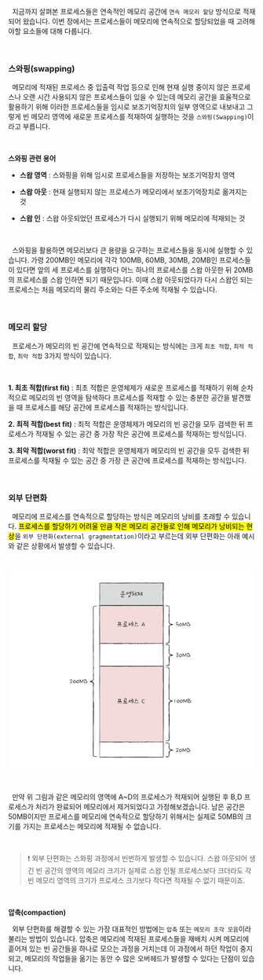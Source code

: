 &nbsp;&nbsp;지금까지 살펴본 프로세스들은 연속적인 메모리 공간에 `연속 메모리 할당` 방식으로 적재되어 왔습니다. 이번 장에서는 프로세스들이 메모리에 연속적으로 할당되었을 때 고려해야할 요소들에 대해 다룹니다.

<br>

### 스와핑(swapping)

&nbsp;&nbsp;메모리에 적재된 프로세스 중 입출력 작업 등으로 인해 현재 실행 중이지 않은 프로세스나 오랜 시간 사용되지 않은 프로세스들이 있을 수 있는데 메모리 공간을 효율적으로 활용하기 위해 이러한 프로세스들을 임시로 보조기억장치의 일부 영역으로 내보내고 그렇게 빈 메모리 영역에 새로운 프로세스를 적재하여 실행하는 것을 `스와핑(Swapping)`이라고 부릅니다.

<br>

**스와핑 관련 용어**

- **스왑 영역** : 스와핑을 위해 임시로 프로세스들을 저장하는 보조기억장치 영역

- **스왑 아웃** : 현재 실행되지 않는 프로세스가 메모리에서 보조기억장치로 옮겨지는 것

- **스왑 인** : 스왑 아웃되었던 프로세스가 다시 실행되기 위해 메모리에 적재되는 것

<br>

&nbsp;&nbsp;스와핑을 활용하면 메모리보다 큰 용량을 요구하는 프로세스들을 동시에 실행할 수 있습니다. 가령 200MB인 메모리에 각각 100MB, 60MB, 30MB, 20MB인 프로세스들이 있다면 앞의 세 프로세스를 실행하다 어느 하나의 프로세스를 스왑 아웃한 뒤 20MB의 프로세스를 스왑 인하면 되기 때문입니다. 이때 스왑 아웃되었다가 다시 스왑인 되는 프로세스는 처음 메모리의 물리 주소와는 다른 주소에 적재될 수 있습니다.

<br>

### 메모리 할당

&nbsp;&nbsp;프로세스가 메모리의 빈 공간에 연속적으로 적재되는 방식에는 크게 `최초 적합`, `최적 적합`, `최악 적합` 3가지 방식이 있습니다.

<br>

**1. 최초 적합(first fit)** : 최초 적합은 운영체제가 새로운 프로세스를 적재하기 위해 순차적으로 메모리의 빈 영역을 탐색하다 프로세스를 적재할 수 있는 충분한 공간을 발견했을 때 프로세스를 해당 공간에 프로세스를 적재하는 방식입니다.

**2. 최적 적합(best fit)** : 최적 적합은 운영체제가 메모리의 빈 공간을 모두 검색한 뒤 프로세스가 적재될 수 있는 공간 중 가장 작은 공간에 프로세스를 적재하는 방식입니다.

**3. 최악 적합(worst fit)** : 최악 적합은 운영체제가 메모리의 빈 공간을 모두 검색한 뒤 프로세스를 적재될 수 있는 공간 중 가장 큰 공간에 프로세스를 적재하는 방식입니다.

<br>

### 외부 단편화

&nbsp;&nbsp;메모리에 프로세스를 연속적으로 할당하는 방식은 메모리의 낭비를 초래할 수 있습니다. <mark>프로세스를 할당하기 어려울 만큼 작은 메모리 공간들로 인해 메모리가 낭비되는 현상</mark>을 `외부 단편화(external gragmentation)`이라고 부르는데 외부 단편화는 아래 예시와 같은 상황에서 발생할 수 있습니다.

<br>

![|300](../images/외부단편화.png)

<br>

&nbsp;&nbsp;만약 위 그림과 같은 메모리의 영역에 A~D의 프로세스가 적재되어 실행된 후 B,D 프로세스가 처리가 완료되어 메모리에서 제거되었다고 가정해보겠습니다. 남은 공간은 50MB이지만 프로세스를 메모리에 연속적으로 할당하기 위해서는 실제로 50MB의 크기를 가지는 프로세스는 메모리에 적재될 수 없습니다.

<br>

> ❗️ 외부 단편화는 스와핑 과정에서 빈번하게 발생할 수 있습니다. 스왑 아웃되어 생긴 빈 공간의 영역의 메모리 크기가 실제로 스왑 인될 프로세스보다 크더라도 각 빈 메모리 영역의 크기가 프로세스 크기보다 작다면 적재될 수 없기 때문이죠.

<br>

**압축(compaction)**

&nbsp;&nbsp;외부 단편화를 해결할 수 있는 가장 대표적인 방법에는 `압축` 또는 `메모리 조각 모음`이라 불리는 방법이 있습니다. 압축은 메모리에 적재된 프로세스들을 재배치 시켜 메모리에 흩어져 있는 빈 공간들을 하나로 모으는 과정을 거치는데 이 과정에서 하던 작업이 중지되고, 메모리의 작업들을 옮기는 동안 수 많은 오버헤드가 발생할 수 있다는 단점이 있습니다.

<br>

